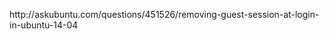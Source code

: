 <p>http://askubuntu.com/questions/451526/removing-guest-session-at-login-in-ubuntu-14-04</p>
<p>&nbsp;</p>